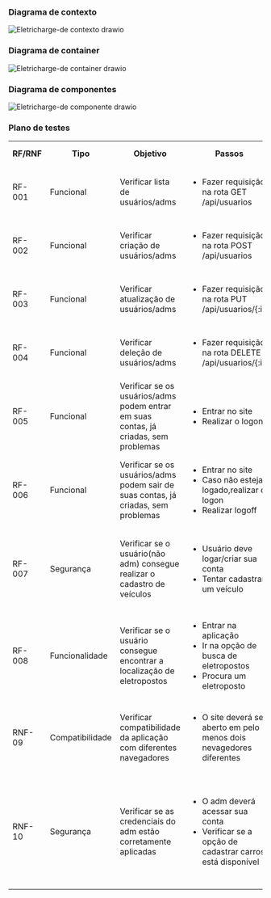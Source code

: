 ### Diagrama de contexto

![Eletricharge-de contexto drawio](https://user-images.githubusercontent.com/81269914/191841098-8d33c7cf-b26a-406d-8c80-917591660b5c.png)

### Diagrama de container

![Eletricharge-de container drawio](https://user-images.githubusercontent.com/81269914/191841272-cf160653-59f6-4064-a999-ff36e9992dfb.png)


### Diagrama de componentes
![Eletricharge-de componente drawio](https://user-images.githubusercontent.com/81269914/191841322-920c1ba0-1ed6-498c-bda5-4c47842495e6.png)


### Plano de testes

<table>
 <tr>
  <th>RF/RNF</th>
  <th>Tipo</th>
  <th>Objetivo</th>
  <th>Passos</th>
  <th>Resultado esperado</th>
  <th>Status(Sucesso/Falha)</th>
 </tr>
 <tr>
  <td>RF-001</td>
  <td>Funcional</td>
  <td>Verificar lista de usuários/adms</td>
  <td>
   <ul>
    <li>Fazer requisição na rota GET /api/usuarios</li>
   </ul>
  </td>
  <td>O usuário/adm deve ser listado no sistema</td>
  <td>Sucesso</td>
 </tr>
 <tr>
  <td>RF-002</td>
  <td>Funcional</td>
  <td>Verificar criação de usuários/adms</td>
  <td>
   <ul>
    <li>Fazer requisição na rota POST /api/usuarios</li>
   </ul>
  </td>
  <td>O usuário/adm deve ser criado no sistema</td>
  <td>Sucesso</td>
 </tr>
 <tr>
  <tr>
  <td>RF-003</td>
  <td>Funcional</td>
  <td>Verificar atualização de usuários/adms</td>
  <td>
   <ul>
    <li>Fazer requisição na rota PUT /api/usuarios/{:id}</li>
   </ul>
  </td>
  <td>O usuário/adm deve ser atualizado no sistema</td>
  <td>Sucesso</td>
 </tr>
 <tr>
  <td>RF-004</td>
  <td>Funcional</td>
  <td>Verificar deleção de usuários/adms</td>
  <td>
   <ul>
    <li>Fazer requisição na rota DELETE /api/usuarios/{:id}</li>
   </ul>
  </td>
  <td>O usuário/adm deve ser deletado no sistema</td>
  <td>Sucesso</td>
 </tr>
  <td>RF-005</td>
  <td>Funcional</td>
  <td>Verificar se os usuários/adms podem entrar em suas contas, já criadas, sem problemas </td>
  <td>
   <ul>
       <li>Entrar no site</li>
       <li>Realizar o logon</li>
    </ul>
  </td>
  <td>O usuário/adm deverá entrar sem problemas na sua conta</td>
  <td></td>
 </tr>
 <tr>
  <td>RF-006</td>
  <td>Funcional</td>
  <td>Verificar se os usuários/adms podem sair de suas contas, já criadas, sem problemas </td>
  <td>
   <ul>
       <li>Entrar no site</li>
       <li>Caso não esteja logado,realizar o logon</li>
       <li> Realizar logoff </li>
    </ul>
  </td>
  <td>O usuário/adm deverá sair sem problemas de sua conta</td>
  <td></td>
 </tr>
 <tr>
  <td>RF-007</td>
  <td>Segurança</td>
  <td>Verificar se o usuário(não adm) consegue realizar o cadastro de veículos </td>
  <td>
   <ul>
       <li>Usuário deve logar/criar sua conta</li>
       <li>Tentar cadastrar um veículo</li>
    </ul>
  </td>
  <td>A opção para o cadastro não deverá estar disponível para o usuário</td>
  <td></td>
 </tr>
 <tr>
  <td>RF-008</td>
  <td>Funcionalidade</td>
  <td>Verificar se o usuário consegue encontrar a localização de eletropostos </td>
  <td>
   <ul>
       <li>Entrar na aplicação</li>
       <li>Ir na opção de busca de eletropostos</li>
       <li>Procura um eletroposto</li>
    </ul>
  </td>
  <td>O usuário deverá conseguir achar a localização de eletropostos</td>
  <td></td>
 </tr>
 <tr>
  <td>RNF-09</td>
  <td>Compatibilidade</td>
  <td>Verificar compatibilidade da aplicação com diferentes navegadores</td>
  <td>
   <ul>
       <li>O site deverá ser aberto em pelo menos dois nevagedores diferentes</li>
    </ul>
  </td>
  <td>A aplicação deverá carregar totalmente em todos os navegarores testados</td>
  <td></td>
 </tr>
 <tr>
  <td>RNF-10</td>
  <td>Segurança</td>
  <td>Verificar se as credenciais do adm estão corretamente aplicadas  </td>
  <td>
   <ul>
       <li>O adm deverá acessar sua conta</li>
       <li>Verificar se a opção de cadastrar carros está disponível</li>
    </ul>
  </td>
  <td>A opção de cadastrar veículo (elétricos e a combustão) deverá estar disponível assim que o adm fazer o logon</td>
  <td></td>
 </tr>
